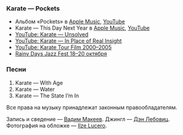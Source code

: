 ### Karate — Pockets

- Альбом «Pockets» в
  [Apple Music](https://music.apple.com/album/262858950),
  [YouTube](https://youtu.be/Z-EnrhB1h4I)
- Karate — This Day Next Year в
  [Apple Music](https://music.apple.com/album/262857201?i=262858635),
  [YouTube](https://youtu.be/sLcHPmP47tU)
- [YouTube: Karate — Unsolved](https://youtu.be/IowOtKr4g-s)
- [YouTube: Karate — In Place of Real Insight](https://youtu.be/icqiD8_45Os)
- [YouTube: Karate Tour Film 2000–2005](https://youtu.be/iu8obVKr4XE)
- [Rainy Days Jazz Fest 18–20 октября](https://rainydaysjazzfest.com/)

### Песни

1. Karate — With Age
2. Karate — Water
3. Karate — The State I’m In

Все права на музыку принадлежат законным правообладателям.

Запись и сведение — [Вадим Макеев](https://twitter.com/pepelsbey).
Джингл — [Дэн Лебовиц](https://www.youtube.com/channel/UC38A5qHrlc_Zgua7vL4b96w).
Фотография на обложке — [Ilze Lucero](https://unsplash.com/photos/l_VVd8nV3PE).
